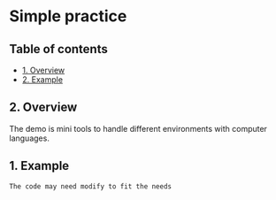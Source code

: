 # Simple practice 

## Table of contents

- [1. Overview](#2-overview)
- [2. Example](#1-Example)

## 2. Overview

The demo is mini tools to handle different environments with computer languages.

## 1. Example

```
The code may need modify to fit the needs
```
